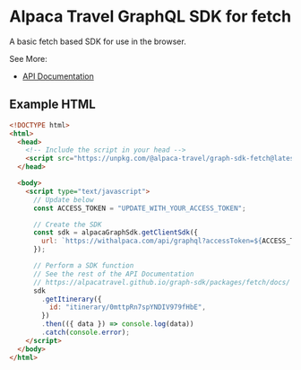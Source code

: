 # Alpaca Travel GraphQL SDK for fetch

A basic fetch based SDK for use in the browser.

See More:

- [API Documentation](https://alpacatravel.github.io/graph-sdk/packages/fetch/docs/)

## Example HTML

```html
<!DOCTYPE html>
<html>
  <head>
    <!-- Include the script in your head -->
    <script src="https://unpkg.com/@alpaca-travel/graph-sdk-fetch@latest/dist/umd/graph-sdk.min.js"></script>
  </head>

  <body>
    <script type="text/javascript">
      // Update below
      const ACCESS_TOKEN = "UPDATE_WITH_YOUR_ACCESS_TOKEN";

      // Create the SDK
      const sdk = alpacaGraphSdk.getClientSdk({
        url: `https://withalpaca.com/api/graphql?accessToken=${ACCESS_TOKEN}`,
      });

      // Perform a SDK function
      // See the rest of the API Documentation
      // https://alpacatravel.github.io/graph-sdk/packages/fetch/docs/
      sdk
        .getItinerary({
          id: "itinerary/0mttpRn7spYNDIV979fHbE",
        })
        .then(({ data }) => console.log(data))
        .catch(console.error);
    </script>
  </body>
</html>
```

